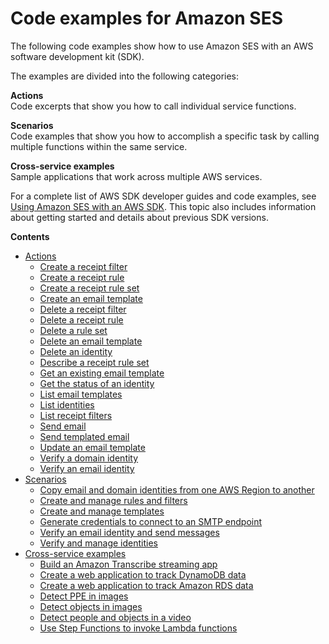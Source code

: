 # Code examples for Amazon SES<a name="service_code_examples_ses"></a>

The following code examples show how to use Amazon SES with an AWS software development kit \(SDK\)\. 

The examples are divided into the following categories:

**Actions**  
Code excerpts that show you how to call individual service functions\.

**Scenarios**  
Code examples that show you how to accomplish a specific task by calling multiple functions within the same service\.

**Cross\-service examples**  
Sample applications that work across multiple AWS services\.

For a complete list of AWS SDK developer guides and code examples, see [Using Amazon SES with an AWS SDK](sdk-general-information-section.md)\. This topic also includes information about getting started and details about previous SDK versions\.

**Contents**
+ [Actions](service_code_examples_ses_actions.md)
  + [Create a receipt filter](example_ses_CreateReceiptFilter_section.md)
  + [Create a receipt rule](example_ses_CreateReceiptRule_section.md)
  + [Create a receipt rule set](example_ses_CreateReceiptRuleSet_section.md)
  + [Create an email template](example_ses_CreateTemplate_section.md)
  + [Delete a receipt filter](example_ses_DeleteReceiptFilter_section.md)
  + [Delete a receipt rule](example_ses_DeleteReceiptRule_section.md)
  + [Delete a rule set](example_ses_DeleteReceiptRuleSet_section.md)
  + [Delete an email template](example_ses_DeleteTemplate_section.md)
  + [Delete an identity](example_ses_DeleteIdentity_section.md)
  + [Describe a receipt rule set](example_ses_DescribeReceiptRuleSet_section.md)
  + [Get an existing email template](example_ses_GetTemplate_section.md)
  + [Get the status of an identity](example_ses_GetIdentityVerificationAttributes_section.md)
  + [List email templates](example_ses_ListTemplates_section.md)
  + [List identities](example_ses_ListIdentities_section.md)
  + [List receipt filters](example_ses_ListReceiptFilters_section.md)
  + [Send email](example_ses_SendEmail_section.md)
  + [Send templated email](example_ses_SendTemplatedEmail_section.md)
  + [Update an email template](example_ses_UpdateTemplate_section.md)
  + [Verify a domain identity](example_ses_VerifyDomainIdentity_section.md)
  + [Verify an email identity](example_ses_VerifyEmailIdentity_section.md)
+ [Scenarios](service_code_examples_ses_scenarios.md)
  + [Copy email and domain identities from one AWS Region to another](example_ses_Scenario_ReplicateIdentities_section.md)
  + [Create and manage rules and filters](example_ses_Scenario_ReceiptRulesFilters_section.md)
  + [Create and manage templates](example_ses_Scenario_Templates_section.md)
  + [Generate credentials to connect to an SMTP endpoint](example_ses_Scenario_GenerateSmtpCredentials_section.md)
  + [Verify an email identity and send messages](example_ses_Scenario_SendEmail_section.md)
  + [Verify and manage identities](example_ses_Scenario_EmailIdentity_section.md)
+ [Cross\-service examples](service_code_examples_ses_cross-service_examples.md)
  + [Build an Amazon Transcribe streaming app](example_cross_TranscriptionStreamingApp_section.md)
  + [Create a web application to track DynamoDB data](example_cross_DynamoDBDataTracker_section.md)
  + [Create a web application to track Amazon RDS data](example_cross_RDSDataTracker_section.md)
  + [Detect PPE in images](example_cross_RekognitionPhotoAnalyzerPPE_section.md)
  + [Detect objects in images](example_cross_RekognitionPhotoAnalyzer_section.md)
  + [Detect people and objects in a video](example_cross_RekognitionVideoDetection_section.md)
  + [Use Step Functions to invoke Lambda functions](example_cross_ServerlessWorkflows_section.md)